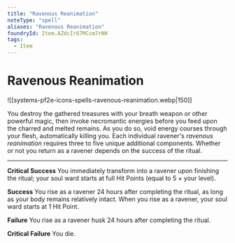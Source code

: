 ```yaml
---
title: "Ravenous Reanimation"
noteType: "spell"
aliases: "Ravenous Reanimation"
foundryId: Item.AZdcIr67MCcm7rNH
tags:
  - Item
---
```


# Ravenous Reanimation
![[systems-pf2e-icons-spells-ravenous-reanimation.webp|150]]

You destroy the gathered treasures with your breath weapon or other powerful magic, then invoke necromantic energies before you feed upon the charred and melted remains. As you do so, void energy courses through your flesh, automatically killing you. Each individual ravener's _ravenous reanimation_ requires three to five unique additional components. Whether or not you return as a ravener depends on the success of the ritual.

* * *

**Critical Success** You immediately transform into a ravener upon finishing the ritual; your soul ward starts at full Hit Points (equal to 5 × your level).

**Success** You rise as a ravener 24 hours after completing the ritual, as long as your body remains relatively intact. When you rise as a ravener, your soul ward starts at 1 Hit Point.

**Failure** You rise as a ravener husk 24 hours after completing the ritual.

**Critical Failure** You die.
